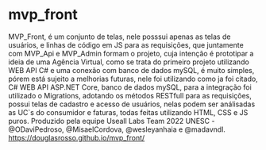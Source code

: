 # mvp_front

MVP_Front, é um conjunto de telas, nele posssui apenas as telas de usuários, e linhas de código em JS para as requisições, que juntamente com MVP_Api e MVP_Admin formam o projeto, cuja intenção é prototipar a ideia de uma Agência Virtual, como se trata do primeiro projeto utilizando WEB API C# e uma conexão com banco de dados mySQL, é muito simples, pórem está sujeito a melhorias futuras, nele foi utilizando como ja foi citado, C# WEB API ASP.NET Core, banco de dados mySQL, para a integração foi utilizado o Migrations, adotando os métodos RESTfull para as requisições, possui telas de cadastro e acesso de usuários, nelas podem ser análisadas as UC`s do consumidor e faturas, todas feitas utilizando HTML, CSS e JS puros. Produzido pela equipe Useall Labs Team 2022 UNESC - @ODaviPedroso, @MisaelCordova, @wesleyanhaia e @madavndl. https://douglasrosso.github.io/mvp_front/
